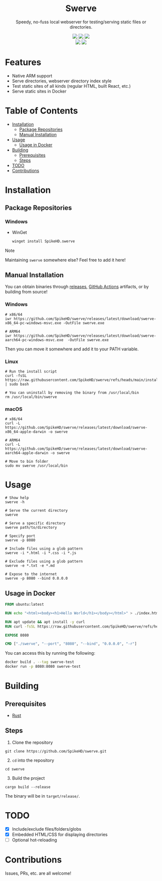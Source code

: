 <div align="center">
  <h1>Swerve</h1>
  <p>Speedy, no-fuss local webserver for testing/serving static files or directories.</p>
</div>

<div align="center">
  <img src="https://img.shields.io/github/actions/workflow/status/SpikeHD/swerve/build.yml" />
  <img src="https://img.shields.io/github/repo-size/SpikeHD/swerve" />
  <img src="https://img.shields.io/github/commit-activity/m/SpikeHD/swerve" />
</div>

<div align="center">
  <img src="https://img.shields.io/github/release-date/SpikeHD/swerve" />
  <img src="https://img.shields.io/github/stars/SpikeHD/swerve" />
</div>

# Features

* Native ARM support
* Serve directories, webserver directory index style
* Test static sites of all kinds (regular HTML, built React, etc.)
* Serve static sites in Docker

# Table of Contents
* [Installation](#installation)
  * [Package Repositories](#package-repositories)
  * [Manual Installation](#manual-installation)
* [Usage](#usage)
  * [Usage in Docker](#usage-in-docker)
* [Building](#building)
  * [Prerequisites](#prerequisites)
  * [Steps](#steps)
* [TODO](#todo)
* [Contributions](#contributions)

# Installation

## Package Repositories

### Windows

* WinGet
  ```sh
  winget install SpikeHD.swerve
  ```

> [!NOTE]
> Maintaining `swerve` somewhere else? Feel free to add it here!

## Manual Installation

You can obtain binaries through [releases](https://github.com/SpikeHD/swerve/releases/), [GitHub Actions](https://github.com/SpikeHD/swerve/actions?query=workflow%3Abuild) artifacts, or by building from source!

### Windows

```shell
# x86/64
iwr https://github.com/SpikeHD/swerve/releases/latest/download/swerve-x86_64-pc-windows-msvc.exe -OutFile swerve.exe

# ARM64
iwr https://github.com/SpikeHD/swerve/releases/latest/download/swerve-aarch64-pc-windows-msvc.exe  -OutFile swerve.exe
```

Then you can move it somewhere and add it to your PATH variable.

### Linux

```shell
# Run the install script
curl -fsSL https://raw.githubusercontent.com/SpikeHD/swerve/refs/heads/main/install.sh | sudo bash

# You can uninstall by removing the binary from /usr/local/bin
rm /usr/local/bin/swerve
```

### macOS

```shell
# x86/64
curl -L https://github.com/SpikeHD/swerve/releases/latest/download/swerve-x86_64-apple-darwin -o swerve

# ARM64
curl -L https://github.com/SpikeHD/swerve/releases/latest/download/swerve-aarch64-apple-darwin -o swerve

# Move to bin folder
sudo mv swerve /usr/local/bin
```

# Usage

```shell
# Show help
swerve -h

# Serve the current directory
swerve

# Serve a specific directory
swerve path/to/directory

# Specify port
swerve -p 8080

# Include files using a glob pattern
swerve -i *.html -i *.css -i *.js

# Exclude files using a glob pattern
swerve -e *.txt -e *.md

# Expose to the internet
swerve -p 8080 --bind 0.0.0.0
```

## Usage in Docker

```dockerfile
FROM ubuntu:latest

RUN echo "<html><body><h1>Hello World</h1></body></html>" > ./index.html

RUN apt update && apt install -y curl
RUN curl -fsSL https://raw.githubusercontent.com/SpikeHD/swerve/refs/heads/main/install.sh | bash

EXPOSE 8080

CMD ["./swerve", "--port", "8080", "--bind", "0.0.0.0", "-r"]
```

You can access this by running the following:
```sh
docker build . --tag swerve-test
docker run -p 8080:8080 swerve-test
```

# Building

## Prerequisites

* [Rust](https://www.rust-lang.org/tools/install)

## Steps

1. Clone the repository
  ```shell
  git clone https://github.com/SpikeHD/swerve.git
  ```
2. `cd` into the repository
  ```shell
  cd swerve
  ```
3. Build the project
  ```shell
  cargo build --release
  ```

The binary will be in `target/release/`.

# TODO

* [x] Include/exclude files/folders/globs
* [x] Embedded HTML/CSS for displaying directories
* [ ] Optional hot-reloading

# Contributions

Issues, PRs, etc. are all welcome!
